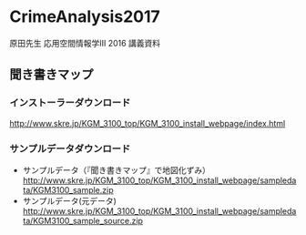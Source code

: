 # CrimeAnalysis2017
原田先生 応用空間情報学Ⅲ 2016 講義資料


## 聞き書きマップ
### インストーラーダウンロード
http://www.skre.jp/KGM_3100_top/KGM_3100_install_webpage/index.html

### サンプルデータダウンロード
* サンプルデータ（『聞き書きマップ』で地図化ずみ）
http://www.skre.jp/KGM_3100_top/KGM_3100_install_webpage/sampledata/KGM3100_sample.zip
* サンプルデータ(元データ)
http://www.skre.jp/KGM_3100_top/KGM_3100_install_webpage/sampledata/KGM3100_sample_source.zip
